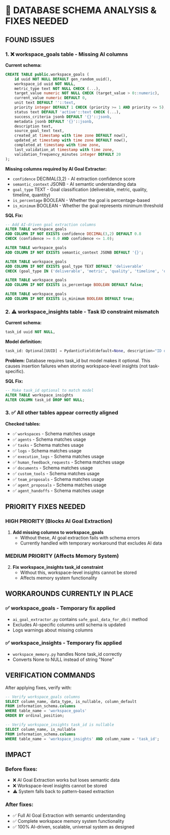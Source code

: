 # 🔧 DATABASE SCHEMA ANALYSIS & FIXES NEEDED

## FOUND ISSUES

### 1. ❌ workspace_goals table - Missing AI columns

**Current schema:**
```sql
CREATE TABLE public.workspace_goals (
    id uuid NOT NULL DEFAULT gen_random_uuid(),
    workspace_id uuid NOT NULL,
    metric_type text NOT NULL CHECK (...),
    target_value numeric NOT NULL CHECK (target_value > 0::numeric),
    current_value numeric DEFAULT 0,
    unit text DEFAULT ''::text,
    priority integer DEFAULT 1 CHECK (priority >= 1 AND priority <= 5),
    status text DEFAULT 'active'::text CHECK (...),
    success_criteria jsonb DEFAULT '{}'::jsonb,
    metadata jsonb DEFAULT '{}'::jsonb,
    description text,
    source_goal_text text,
    created_at timestamp with time zone DEFAULT now(),
    updated_at timestamp with time zone DEFAULT now(),
    completed_at timestamp with time zone,
    last_validation_at timestamp with time zone,
    validation_frequency_minutes integer DEFAULT 20
);
```

**Missing columns required by AI Goal Extractor:**
- `confidence` DECIMAL(3,2) - AI extraction confidence score
- `semantic_context` JSONB - AI semantic understanding data
- `goal_type` TEXT - Goal classification (deliverable, metric, quality, timeline, quantity)
- `is_percentage` BOOLEAN - Whether the goal is percentage-based
- `is_minimum` BOOLEAN - Whether the goal represents minimum threshold

**SQL Fix:**
```sql
-- Add AI-driven goal extraction columns
ALTER TABLE workspace_goals 
ADD COLUMN IF NOT EXISTS confidence DECIMAL(3,2) DEFAULT 0.8 
CHECK (confidence >= 0.0 AND confidence <= 1.0);

ALTER TABLE workspace_goals 
ADD COLUMN IF NOT EXISTS semantic_context JSONB DEFAULT '{}';

ALTER TABLE workspace_goals 
ADD COLUMN IF NOT EXISTS goal_type TEXT DEFAULT 'deliverable'
CHECK (goal_type IN ('deliverable', 'metric', 'quality', 'timeline', 'quantity'));

ALTER TABLE workspace_goals 
ADD COLUMN IF NOT EXISTS is_percentage BOOLEAN DEFAULT false;

ALTER TABLE workspace_goals 
ADD COLUMN IF NOT EXISTS is_minimum BOOLEAN DEFAULT true;
```

### 2. ⚠️ workspace_insights table - Task ID constraint mismatch

**Current schema:**
```sql
task_id uuid NOT NULL,
```

**Model definition:**
```python
task_id: Optional[UUID] = PydanticField(default=None, description="ID del task sorgente (opzionale)")
```

**Problem:** Database requires task_id but model makes it optional. This causes insertion failures when storing workspace-level insights (not task-specific).

**SQL Fix:**
```sql
-- Make task_id optional to match model
ALTER TABLE workspace_insights 
ALTER COLUMN task_id DROP NOT NULL;
```

### 3. ✅ All other tables appear correctly aligned

**Checked tables:**
- ✅ `workspaces` - Schema matches usage
- ✅ `agents` - Schema matches usage  
- ✅ `tasks` - Schema matches usage
- ✅ `logs` - Schema matches usage
- ✅ `execution_logs` - Schema matches usage
- ✅ `human_feedback_requests` - Schema matches usage
- ✅ `documents` - Schema matches usage
- ✅ `custom_tools` - Schema matches usage
- ✅ `team_proposals` - Schema matches usage
- ✅ `agent_proposals` - Schema matches usage
- ✅ `agent_handoffs` - Schema matches usage

## PRIORITY FIXES NEEDED

### HIGH PRIORITY (Blocks AI Goal Extraction)
1. **Add missing columns to workspace_goals**
   - Without these, AI goal extraction fails with schema errors
   - Currently handled with temporary workaround that excludes AI data

### MEDIUM PRIORITY (Affects Memory System)  
2. **Fix workspace_insights task_id constraint**
   - Without this, workspace-level insights cannot be stored
   - Affects memory system functionality

## WORKAROUNDS CURRENTLY IN PLACE

### ✅ workspace_goals - Temporary fix applied
- `ai_goal_extractor.py` contains `safe_goal_data_for_db()` method
- Excludes AI-specific columns until schema is updated
- Logs warnings about missing columns

### ✅ workspace_insights - Temporary fix applied  
- `workspace_memory.py` handles None task_id correctly
- Converts None to NULL instead of string "None"

## VERIFICATION COMMANDS

After applying fixes, verify with:

```sql
-- Verify workspace_goals columns
SELECT column_name, data_type, is_nullable, column_default 
FROM information_schema.columns 
WHERE table_name = 'workspace_goals' 
ORDER BY ordinal_position;

-- Verify workspace_insights task_id is nullable
SELECT column_name, is_nullable 
FROM information_schema.columns 
WHERE table_name = 'workspace_insights' AND column_name = 'task_id';
```

## IMPACT

### Before fixes:
- ❌ AI Goal Extraction works but loses semantic data
- ❌ Workspace-level insights cannot be stored
- ⚠️ System falls back to pattern-based extraction

### After fixes:
- ✅ Full AI Goal Extraction with semantic understanding
- ✅ Complete workspace memory system functionality
- ✅ 100% AI-driven, scalable, universal system as designed